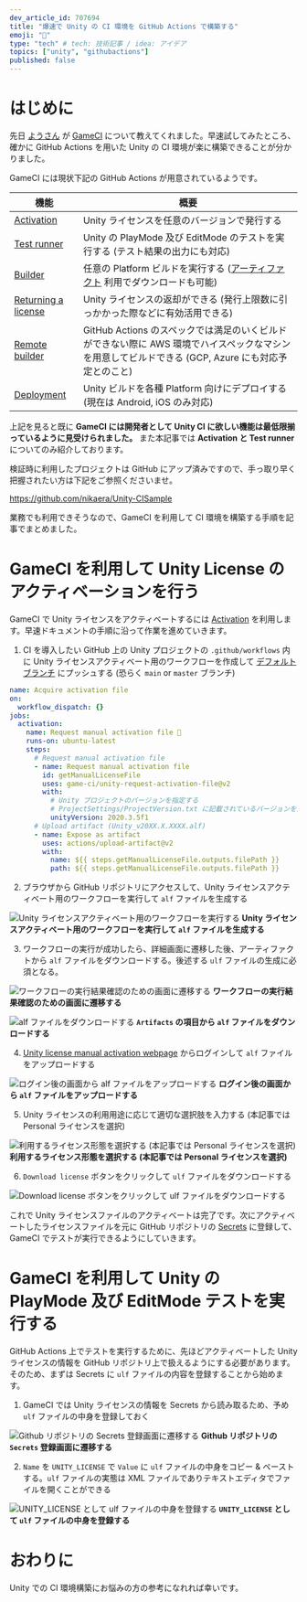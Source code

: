 ```yaml
---
dev_article_id: 707694
title: "爆速で Unity の CI 環境を GitHub Actions で構築する"
emoji: "💨"
type: "tech" # tech: 技術記事 / idea: アイデア
topics: ["unity", "githubactions"]
published: false
---
```


# はじめに

先日 [ようさん](https://twitter.com/ayousanz) が [GameCI](https://game.ci/) について教えてくれました。早速試してみたところ、確かに GitHub Actions を用いた Unity の CI 環境が楽に構築できることが分かりました。

GameCI には現状下記の GitHub Actions が用意されているようです。

| 機能                                                                   | 概要                                                                                                                                                         |
| ---------------------------------------------------------------------- | ------------------------------------------------------------------------------------------------------------------------------------------------------------ |
| [Activation](https://game.ci/docs/github/activation)                   | Unity ライセンスを任意のバージョンで発行する                                                                                                                 |
| [Test runner](https://game.ci/docs/github/test-runner)                 | Unity の PlayMode 及び EditMode のテストを実行する (テスト結果の出力にも対応)                                                                                |
| [Builder](https://game.ci/docs/github/builder)                         | 任意の Platform ビルドを実行する ([アーティファクト](https://docs.github.com/ja/actions/guides/storing-workflow-data-as-artifacts) 利用でダウンロードも可能) |
| [Returning a license](https://game.ci/docs/github/returning-a-license) | Unity ライセンスの返却ができる (発行上限数に引っかかった際などに有効活用できる)                                                                              |
| [Remote builder](https://game.ci/docs/github/remote-builder)           | GitHub Actions のスペックでは満足のいくビルドができない際に AWS 環境でハイスペックなマシンを用意してビルドできる (GCP, Azure にも対応予定とのこと)           |
| [Deployment](https://game.ci/docs/github/deployment/android)           | Unity ビルドを各種 Platform 向けにデプロイする (現在は Android, iOS のみ対応)                                                                                |

上記を見ると既に **GameCI には開発者として Unity CI に欲しい機能は最低限揃っているように見受けられました。** また本記事では **Activation と Test runner** についてのみ紹介しております。

検証時に利用したプロジェクトは GitHub にアップ済みですので、手っ取り早く把握されたい方は下記をご参照くださいませ。

https://github.com/nikaera/Unity-CISample

業務でも利用できそうなので、GameCI を利用して CI 環境を構築する手順を記事でまとめました。

# GameCI を利用して Unity License のアクティベーションを行う

GameCI で Unity ライセンスをアクティベートするには [Activation](https://game.ci/docs/github/activation) を利用します。早速ドキュメントの手順に沿って作業を進めていきます。

1. CI を導入したい GitHub 上の Unity プロジェクトの `.github/workflows` 内に Unity ライセンスアクティベート用のワークフローを作成して [デフォルトブランチ](https://docs.github.com/ja/github/setting-up-and-managing-your-github-user-account/managing-user-account-settings/managing-the-default-branch-name-for-your-repositories#about-management-of-the-default-branch-name) にプッシュする (恐らく `main` or `master` ブランチ)

```yml:.github/workflows/activation.yml
name: Acquire activation file
on:
  workflow_dispatch: {}
jobs:
  activation:
    name: Request manual activation file 🔑
    runs-on: ubuntu-latest
    steps:
      # Request manual activation file
      - name: Request manual activation file
        id: getManualLicenseFile
        uses: game-ci/unity-request-activation-file@v2
        with:
          # Unity プロジェクトのバージョンを指定する
          # ProjectSettings/ProjectVersion.txt に記載されているバージョンを入力すれば OK
          unityVersion: 2020.3.5f1
      # Upload artifact (Unity_v20XX.X.XXXX.alf)
      - name: Expose as artifact
        uses: actions/upload-artifact@v2
        with:
          name: ${{ steps.getManualLicenseFile.outputs.filePath }}
          path: ${{ steps.getManualLicenseFile.outputs.filePath }}
```

2. ブラウザから GitHub リポジトリにアクセスして、Unity ライセンスアクティベート用のワークフローを実行して `alf` ファイルを生成する

![Unity ライセンスアクティベート用のワークフローを実行する](https://i.gyazo.com/bd276ca6dcf6a2c12ce9ff9569e08ce3.png)
**Unity ライセンスアクティベート用のワークフローを実行して `alf` ファイルを生成する**

3. ワークフローの実行が成功したら、詳細画面に遷移した後、アーティファクトから `alf` ファイルをダウンロードする。後述する `ulf` ファイルの生成に必須となる。

![ワークフローの実行結果確認のための画面に遷移する](https://i.gyazo.com/2271b3cb35efc7f1c9d51702662cdac9.png)
**ワークフローの実行結果確認のための画面に遷移する**

![`alf` ファイルをダウンロードする](https://i.gyazo.com/71b9dff8266c9bc990e1b709a5191535.png)
**`Artifacts` の項目から `alf` ファイルをダウンロードする**

4. [Unity license manual activation webpage](https://license.unity3d.com) からログインして `alf` ファイルをアップロードする

![ログイン後の画面から `alf` ファイルをアップロードする](https://i.gyazo.com/cfec48fc58f2a17560ea2e7d0f71cc41.png)
**ログイン後の画面から `alf` ファイルをアップロードする**

5. Unity ライセンスの利用用途に応じて適切な選択肢を入力する (本記事では Personal ライセンスを選択)

![利用するライセンス形態を選択する (本記事では Personal ライセンスを選択)](https://i.gyazo.com/72239a40ef5b2474f34c814a68f8c61d.png)
**利用するライセンス形態を選択する (本記事では Personal ライセンスを選択)**

6. `Download license` ボタンをクリックして `ulf` ファイルをダウンロードする

![`Download license` ボタンをクリックして `ulf` ファイルをダウンロードする](https://i.gyazo.com/9ddc63dc321a68986bfedfb8a97c8f00.png)

これで Unity ライセンスファイルのアクティベートは完了です。次にアクティベートしたライセンスファイルを元に GitHub リポジトリの [Secrets](https://docs.github.com/ja/actions/reference/encrypted-secrets) に登録して、GameCI でテストが実行できるようにしていきます。

# GameCI を利用して Unity の PlayMode 及び EditMode テストを実行する

GitHub Actions 上でテストを実行するために、先ほどアクティベートした Unity ライセンスの情報を GitHub リポジトリ上で扱えるようにする必要があります。そのため、まずは Secrets に `ulf` ファイルの内容を登録することから始めます。

1. GameCI では Unity ライセンスの情報を Secrets から読み取るため、予め `ulf` ファイルの中身を登録しておく

![Github リポジトリの `Secrets` 登録画面に遷移する](https://i.gyazo.com/e126ae5e2fe9339d56047b8497808100.png)
**Github リポジトリの `Secrets` 登録画面に遷移する**

2. `Name` を `UNITY_LICENSE` で `Value` に `ulf` ファイルの中身をコピー & ペーストする。`ulf` ファイルの実態は XML ファイルでありテキストエディタでファイルを開くことができる

![`UNITY_LICENSE` として `ulf` ファイルの中身を登録する](https://i.gyazo.com/f52356a229caa4e31e3ae8268d53a4e6.png)
**`UNITY_LICENSE` として `ulf` ファイルの中身を登録する**

# おわりに

Unity での CI 環境構築にお悩みの方の参考になれれば幸いです。

